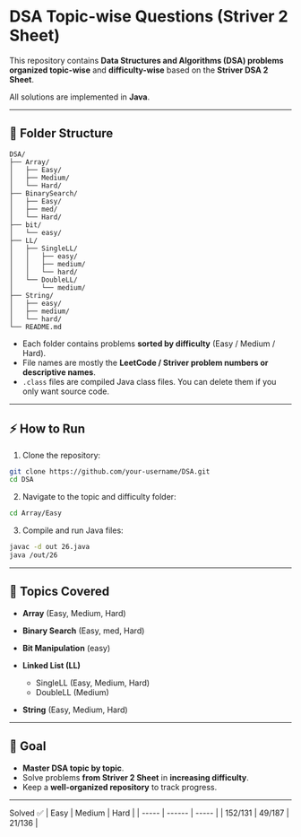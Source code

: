 
# DSA Topic-wise Questions (Striver 2 Sheet)

This repository contains **Data Structures and Algorithms (DSA) problems organized topic-wise** and **difficulty-wise** based on the **Striver DSA 2 Sheet**.

All solutions are implemented in **Java**.

---

## 📂 Folder Structure

```
DSA/
├── Array/
│   ├── Easy/
│   ├── Medium/
│   └── Hard/
├── BinarySearch/
│   ├── Easy/
│   ├── med/
│   └── Hard/
├── bit/
│   └── easy/
├── LL/
│   ├── SingleLL/
│   │   ├── easy/
│   │   ├── medium/
│   │   └── hard/
│   └── DoubleLL/
│       └── medium/
├── String/
│   ├── easy/
│   ├── medium/
│   └── hard/
└── README.md
```

* Each folder contains problems **sorted by difficulty** (Easy / Medium / Hard).
* File names are mostly the **LeetCode / Striver problem numbers or descriptive names**.
* `.class` files are compiled Java class files. You can delete them if you only want source code.

---

## ⚡ How to Run

1. Clone the repository:

```bash
git clone https://github.com/your-username/DSA.git
cd DSA
```

2. Navigate to the topic and difficulty folder:

```bash
cd Array/Easy
```

3. Compile and run Java files:

```bash
javac -d out 26.java
java /out/26
```

---

## 📌 Topics Covered

* **Array** (Easy, Medium, Hard)
* **Binary Search** (Easy, med, Hard)
* **Bit Manipulation** (easy)
* **Linked List (LL)**

  * SingleLL (Easy, Medium, Hard)
  * DoubleLL (Medium)
* **String** (Easy, Medium, Hard)

---

## 🚀 Goal

* **Master DSA topic by topic**.
* Solve problems **from Striver 2 Sheet** in **increasing difficulty**.
* Keep a **well-organized repository** to track progress.

---

Solved ✅ 
| Easy  | Medium | Hard  | 
| ----- | ------ | ----- | 
| 152/131 | 49/187   | 21/136 | 



